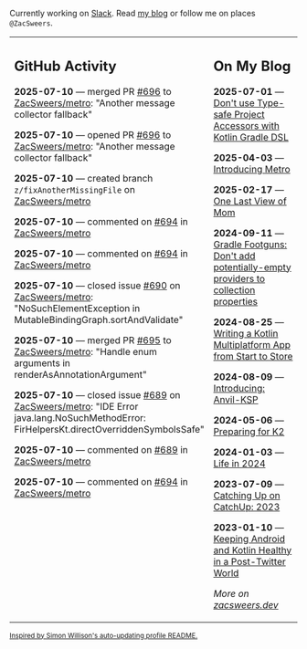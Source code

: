 Currently working on [Slack](https://slack.com/). Read [my blog](https://zacsweers.dev/) or follow me on places `@ZacSweers`.

<table><tr><td valign="top" width="60%">

## GitHub Activity
<!-- githubActivity starts -->
**2025-07-10** — merged PR [#696](https://github.com/ZacSweers/metro/pull/696) to [ZacSweers/metro](https://github.com/ZacSweers/metro): "Another message collector fallback"

**2025-07-10** — opened PR [#696](https://github.com/ZacSweers/metro/pull/696) to [ZacSweers/metro](https://github.com/ZacSweers/metro): "Another message collector fallback"

**2025-07-10** — created branch `z/fixAnotherMissingFile` on [ZacSweers/metro](https://github.com/ZacSweers/metro)

**2025-07-10** — commented on [#694](https://github.com/ZacSweers/metro/issues/694#issuecomment-3057996802) in [ZacSweers/metro](https://github.com/ZacSweers/metro)

**2025-07-10** — commented on [#694](https://github.com/ZacSweers/metro/issues/694#issuecomment-3057870653) in [ZacSweers/metro](https://github.com/ZacSweers/metro)

**2025-07-10** — closed issue [#690](https://github.com/ZacSweers/metro/issues/690) on [ZacSweers/metro](https://github.com/ZacSweers/metro): "NoSuchElementException in MutableBindingGraph.sortAndValidate"

**2025-07-10** — merged PR [#695](https://github.com/ZacSweers/metro/pull/695) to [ZacSweers/metro](https://github.com/ZacSweers/metro): "Handle enum arguments in renderAsAnnotationArgument"

**2025-07-10** — closed issue [#689](https://github.com/ZacSweers/metro/issues/689) on [ZacSweers/metro](https://github.com/ZacSweers/metro): "IDE Error java.lang.NoSuchMethodError: FirHelpersKt.directOverriddenSymbolsSafe"

**2025-07-10** — commented on [#689](https://github.com/ZacSweers/metro/issues/689#issuecomment-3057831716) in [ZacSweers/metro](https://github.com/ZacSweers/metro)

**2025-07-10** — commented on [#694](https://github.com/ZacSweers/metro/issues/694#issuecomment-3057824636) in [ZacSweers/metro](https://github.com/ZacSweers/metro)
<!-- githubActivity ends -->
</td><td valign="top" width="40%">

## On My Blog
<!-- blog starts -->
**2025-07-01** — [Don't use Type-safe Project Accessors with Kotlin Gradle DSL](https://www.zacsweers.dev/dont-use-type-safe-project-accessors-with-kotlin-gradle-dsl/)

**2025-04-03** — [Introducing Metro](https://www.zacsweers.dev/introducing-metro/)

**2025-02-17** — [One Last View of Mom](https://www.zacsweers.dev/one-last-view-of-mom/)

**2024-09-11** — [Gradle Footguns: Don't add potentially-empty providers to collection properties](https://www.zacsweers.dev/gradle-footgun-adding-empty-providers-to-collection-properties/)

**2024-08-25** — [Writing a Kotlin Multiplatform App from Start to Store](https://www.zacsweers.dev/writing-a-kotlin-multiplatform-app-from-start-to-store/)

**2024-08-09** — [Introducing: Anvil-KSP](https://www.zacsweers.dev/introducing-anvil-ksp/)

**2024-05-06** — [Preparing for K2](https://www.zacsweers.dev/preparing-for-k2/)

**2024-01-03** — [Life in 2024](https://www.zacsweers.dev/life-in-2024/)

**2023-07-09** — [Catching Up on CatchUp: 2023](https://www.zacsweers.dev/catching-up-on-catchup-2023/)

**2023-01-10** — [Keeping Android and Kotlin Healthy in a Post-Twitter World](https://www.zacsweers.dev/keeping-android-healthy/)
<!-- blog ends -->
_More on [zacsweers.dev](https://zacsweers.dev/)_
</td></tr></table>

<sub><a href="https://simonwillison.net/2020/Jul/10/self-updating-profile-readme/">Inspired by Simon Willison's auto-updating profile README.</a></sub>